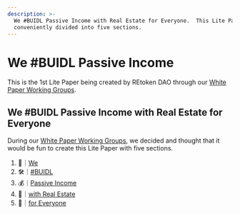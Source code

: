 ```yaml
---
description: >-
  We #BUIDL Passive Income with Real Estate for Everyone.  This Lite Paper is
  conveniently divided into five sections.
---
```


# We #BUIDL Passive Income

This is the 1st Lite Paper being created by REtoken DAO through our [White Paper Working Groups](../../participate/working-groups/white-paper-working-groups.md).

## We #BUIDL Passive Income with Real Estate for Everyone

During our [White Paper Working Groups](../../participate/working-groups/white-paper-working-groups.md), we decided and thought that it would be fun to create this Lite Paper with five sections.

1. 👥｜[We](1.md)
2. 🛠｜[#BUIDL](2.md)
3. 💰｜[Passive Income](3.md)
4. 🏡｜[with Real Estate](4.md)
5. 👥｜[for Everyone](5.md)
